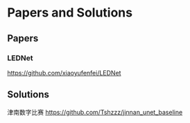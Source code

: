 # Papers and Solutions

## Papers

### LEDNet

https://github.com/xiaoyufenfei/LEDNet 

## Solutions

津南数字比赛
https://github.com/Tshzzz/jinnan_unet_baseline


